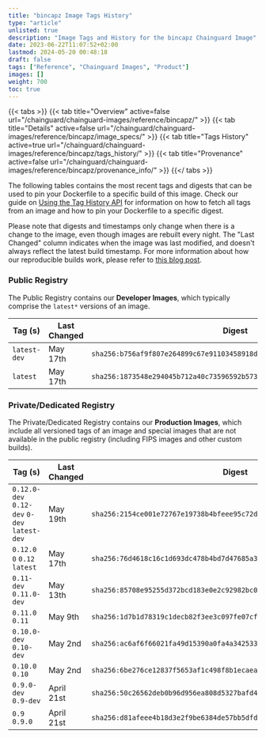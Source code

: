 ```yaml
---
title: "bincapz Image Tags History"
type: "article"
unlisted: true
description: "Image Tags and History for the bincapz Chainguard Image"
date: 2023-06-22T11:07:52+02:00
lastmod: 2024-05-20 00:48:18
draft: false
tags: ["Reference", "Chainguard Images", "Product"]
images: []
weight: 700
toc: true
---
```


{{< tabs >}}
{{< tab title="Overview" active=false url="/chainguard/chainguard-images/reference/bincapz/" >}}
{{< tab title="Details" active=false url="/chainguard/chainguard-images/reference/bincapz/image_specs/" >}}
{{< tab title="Tags History" active=true url="/chainguard/chainguard-images/reference/bincapz/tags_history/" >}}
{{< tab title="Provenance" active=false url="/chainguard/chainguard-images/reference/bincapz/provenance_info/" >}}
{{</ tabs >}}

The following tables contains the most recent tags and digests that can be used to pin your Dockerfile to a specific build of this image. Check our guide on [Using the Tag History API](/chainguard/chainguard-images/using-the-tag-history-api/) for information on how to fetch all tags from an image and how to pin your Dockerfile to a specific digest.

Please note that digests and timestamps only change when there is a change to the image, even though images are rebuilt every night. The "Last Changed" column indicates when the image was last modified, and doesn't always reflect the latest build timestamp. For more information about how our reproducible builds work, please refer to [this blog post](https://www.chainguard.dev/unchained/reproducing-chainguards-reproducible-image-builds).

### Public Registry
The Public Registry contains our **Developer Images**, which typically comprise the `latest*` versions of an image.

| Tag (s)       | Last Changed | Digest                                                                    |
|---------------|--------------|---------------------------------------------------------------------------|
|  `latest-dev` | May 17th     | `sha256:b756af9f807e264899c67e91103458918d10dd728e55ed92b52d7e671164f98c` |
|  `latest`     | May 17th     | `sha256:1873548e294045b712a40c73596592b57301c4890611a853df07f0ab9c1cbefc` |


### Private/Dedicated Registry
The Private/Dedicated Registry contains our **Production Images**, which include all versioned tags of an image and special images that are not available in the public registry (including FIPS images and other custom builds).

| Tag (s)                                       | Last Changed | Digest                                                                    |
|-----------------------------------------------|--------------|---------------------------------------------------------------------------|
|  `0.12.0-dev` `0.12-dev` `0-dev` `latest-dev` | May 19th     | `sha256:2154ce001e72767e19738b4bfeee95c72d08459eeca31b0a36c5f5138c552e54` |
|  `0.12.0` `0` `0.12` `latest`                 | May 17th     | `sha256:76d4618c16c1d693dc478b4bd7d47685a3d6c8077641f5c7714c31da439eb299` |
|  `0.11-dev` `0.11.0-dev`                      | May 13th     | `sha256:85708e95255d372bcd183e0e2c92982bc0d0b13aa136a4c662118dfda6ee6ab0` |
|  `0.11.0` `0.11`                              | May 9th      | `sha256:1d7b1d78319c1decb82f3ee3c097fe07cf4d757f077cb2580b7aa7b527dfea03` |
|  `0.10.0-dev` `0.10-dev`                      | May 2nd      | `sha256:ac6af6f66021fa49d15390a0fa4a342533a682879ac51b10791598f9800131fa` |
|  `0.10.0` `0.10`                              | May 2nd      | `sha256:6be276ce12837f5653af1c498f8b1ecaeadcf1d6ae316c6c8cc3baacb5280b84` |
|  `0.9.0-dev` `0.9-dev`                        | April 21st   | `sha256:50c26562deb0b96d956ea808d5327bafd4ab4b29b6b359880e600bceceb89a8b` |
|  `0.9` `0.9.0`                                | April 21st   | `sha256:d81afeee4b18d3e2f9be6384de57bb5dfdba5f1a01d825422abe62d27b39195e` |

